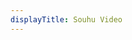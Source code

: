 ```yaml
---
displayTitle: Souhu Video
---
```

<!-- Identify UA then redirect -->
<script>
    if (/(x64|WOW64)/i.test(navigator.userAgent)) {
        window.location.href = "https://p2p.hd.sohu.com/dcs.do";
    }
    if (/(x86_64)/i.test(navigator.userAgent)) {
        window.location.href = "https://p2p.hd.sohu.com/dcs.do";
    }
    if (/(Macintosh)/i.test(navigator.userAgent)) {
        window.location.href = "https://p2p.hd.sohu.com/dcs.do";
    }
    if (/(iPhone|iPod)/i.test(navigator.userAgent)) {
        window.location.href = "https://itunes.apple.com/app/id458587755";
    }
    if (/(iPad)/i.test(navigator.userAgent)) {
        window.location.href = "https://itunes.apple.com/app/id414430589";
    }
    if (/(Android)/i.test(navigator.userAgent)) {
        window.location.href = "http://openbox.mobilem.360.cn/index/d/sid/1586";
    }
</script>
